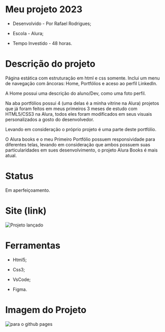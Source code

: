 # Meu projeto 2023



- Desenvolvido - Por Rafael Rodrigues;

- Escola - Alura;

- Tempo Investido - 48 horas.



# Descrição do projeto



Página estática com estruturação em html e css somente. Inclui um menu de navegação com âncoras: Home, Portfólios e aceso ao perfil LinkedIn.

A Home possui uma descrição do aluno/Dev, como uma foto perfil.

Na aba portfólios possui 4 (uma delas é a minha vitrine na Alura) projetos que já foram feitos em meus primeiros 3 meses de estudo com HTML5/CSS3 na Alura, todos eles foram modificados em seus visuais personalizados a gosto do desenvolvedor.

Levando em consideração o próprio projeto é uma parte deste portfólio. 

O Alura books e o meu Primeiro Portfólio possuem responsividade para diferentes telas, levando em consideração que ambos possuem suas particularidades em sues desenvolvimento, o projeto Alura Books é mais atual.



# Status



Em aperfeiçoamento.



# Site (link)

![Projeto lançado](https://rafaelunderscorerdrigs.github.io/Meu-projeto-2023/)

# Ferramentas



- Html5;

- Css3;

- VsCode;

- Figma.



# Imagem do Projeto

![para o github pages](https://github.com/rafaelunderscorerdrigs/Meu-projeto-2023/assets/130865143/bf3c94a5-21b8-42ee-88e5-85423b814113)

